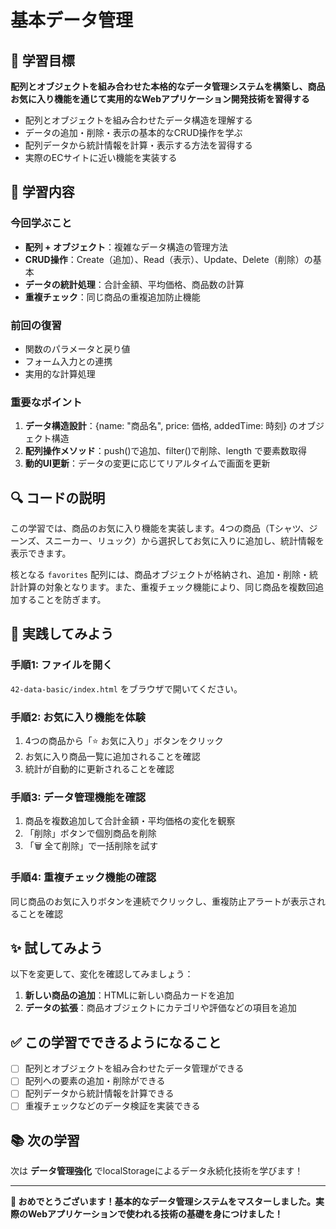 # 基本データ管理

## 🎯 学習目標

**配列とオブジェクトを組み合わせた本格的なデータ管理システムを構築し、商品お気に入り機能を通じて実用的なWebアプリケーション開発技術を習得する**

- 配列とオブジェクトを組み合わせたデータ構造を理解する
- データの追加・削除・表示の基本的なCRUD操作を学ぶ
- 配列データから統計情報を計算・表示する方法を習得する
- 実際のECサイトに近い機能を実装する

## 📝 学習内容

### **今回学ぶこと**
- **配列 + オブジェクト**：複雑なデータ構造の管理方法
- **CRUD操作**：Create（追加）、Read（表示）、Update、Delete（削除）の基本
- **データの統計処理**：合計金額、平均価格、商品数の計算
- **重複チェック**：同じ商品の重複追加防止機能

### **前回の復習**
- 関数のパラメータと戻り値
- フォーム入力との連携
- 実用的な計算処理

### **重要なポイント**
1. **データ構造設計**：{name: "商品名", price: 価格, addedTime: 時刻} のオブジェクト構造
2. **配列操作メソッド**：push()で追加、filter()で削除、length で要素数取得
3. **動的UI更新**：データの変更に応じてリアルタイムで画面を更新

## 🔍 コードの説明

この学習では、商品のお気に入り機能を実装します。4つの商品（Tシャツ、ジーンズ、スニーカー、リュック）から選択してお気に入りに追加し、統計情報を表示できます。

核となる `favorites` 配列には、商品オブジェクトが格納され、追加・削除・統計計算の対象となります。また、重複チェック機能により、同じ商品を複数回追加することを防ぎます。

## 🚀 実践してみよう

### **手順1: ファイルを開く**
`42-data-basic/index.html` をブラウザで開いてください。

### **手順2: お気に入り機能を体験**
1. 4つの商品から「⭐ お気に入り」ボタンをクリック
2. お気に入り商品一覧に追加されることを確認
3. 統計が自動的に更新されることを確認

### **手順3: データ管理機能を確認**
1. 商品を複数追加して合計金額・平均価格の変化を観察
2. 「削除」ボタンで個別商品を削除
3. 「🗑️ 全て削除」で一括削除を試す

### **手順4: 重複チェック機能の確認**
同じ商品のお気に入りボタンを連続でクリックし、重複防止アラートが表示されることを確認

## ✨ 試してみよう

以下を変更して、変化を確認してみましょう：

1. **新しい商品の追加**：HTMLに新しい商品カードを追加
2. **データの拡張**：商品オブジェクトにカテゴリや評価などの項目を追加

## ✅ この学習でできるようになること

- [ ] 配列とオブジェクトを組み合わせたデータ管理ができる
- [ ] 配列への要素の追加・削除ができる
- [ ] 配列データから統計情報を計算できる
- [ ] 重複チェックなどのデータ検証を実装できる

## 📚 次の学習

次は **データ管理強化** でlocalStorageによるデータ永続化技術を学びます！

---

**🎉 おめでとうございます！基本的なデータ管理システムをマスターしました。実際のWebアプリケーションで使われる技術の基礎を身につけました！**
